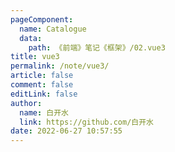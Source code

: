```yaml
---
pageComponent: 
  name: Catalogue
  data: 
    path: 《前端》笔记《框架》/02.vue3
title: vue3
permalink: /note/vue3/
article: false
comment: false
editLink: false
author: 
  name: 白开水
  link: https://github.com/白开水
date: 2022-06-27 10:57:55
---
```

